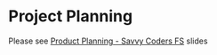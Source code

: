 # Project Planning

Please see [Product Planning - Savvy Coders FS](https://docs.google.com/presentation/d/1JLo-b7MPCgpdATv7FvHWRUhINSeqWYje5Ilbhe7DCHA/edit) slides
